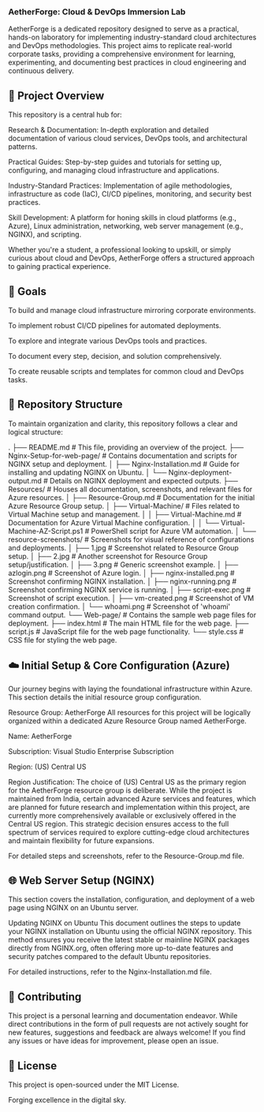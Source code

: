 ### AetherForge: Cloud & DevOps Immersion Lab
AetherForge is a dedicated repository designed to serve as a practical, hands-on laboratory for implementing industry-standard cloud architectures and DevOps methodologies. This project aims to replicate real-world corporate tasks, providing a comprehensive environment for learning, experimenting, and documenting best practices in cloud engineering and continuous delivery.

## 🚀 Project Overview
This repository is a central hub for:

Research & Documentation: In-depth exploration and detailed documentation of various cloud services, DevOps tools, and architectural patterns.

Practical Guides: Step-by-step guides and tutorials for setting up, configuring, and managing cloud infrastructure and applications.

Industry-Standard Practices: Implementation of agile methodologies, infrastructure as code (IaC), CI/CD pipelines, monitoring, and security best practices.

Skill Development: A platform for honing skills in cloud platforms (e.g., Azure), Linux administration, networking, web server management (e.g., NGINX), and scripting.

Whether you're a student, a professional looking to upskill, or simply curious about cloud and DevOps, AetherForge offers a structured approach to gaining practical experience.

## 🎯 Goals
To build and manage cloud infrastructure mirroring corporate environments.

To implement robust CI/CD pipelines for automated deployments.

To explore and integrate various DevOps tools and practices.

To document every step, decision, and solution comprehensively.

To create reusable scripts and templates for common cloud and DevOps tasks.

## 📁 Repository Structure
To maintain organization and clarity, this repository follows a clear and logical structure:

.
├── README.md                           # This file, providing an overview of the project.
├── Nginx-Setup-for-web-page/           # Contains documentation and scripts for NGINX setup and deployment.
│   ├── Nginx-Installation.md           # Guide for installing and updating NGINX on Ubuntu.
│   └── Nginx-deployment-output.md      # Details on NGINX deployment and expected outputs.
├── Resources/                          # Houses all documentation, screenshots, and relevant files for Azure resources.
│   ├── Resource-Group.md               # Documentation for the initial Azure Resource Group setup.
│   ├── Virtual-Machine/                # Files related to Virtual Machine setup and management.
│   │   ├── Virtual-Machine.md          # Documentation for Azure Virtual Machine configuration.
│   │   └── Virtual-Machine-AZ-Script.ps1 # PowerShell script for Azure VM automation.
│   └── resource-screenshots/           # Screenshots for visual reference of configurations and deployments.
│       ├── 1.jpg                       # Screenshot related to Resource Group setup.
│       ├── 2.jpg                       # Another screenshot for Resource Group setup/justification.
│       ├── 3.png                       # Generic screenshot example.
│       ├── azlogin.png                 # Screenshot of Azure login.
│       ├── nginx-installed.png         # Screenshot confirming NGINX installation.
│       ├── nginx-running.png           # Screenshot confirming NGINX service is running.
│       ├── script-exec.png             # Screenshot of script execution.
│       ├── vm-created.png              # Screenshot of VM creation confirmation.
│       └── whoami.png                  # Screenshot of 'whoami' command output.
└── Web-page/                           # Contains the sample web page files for deployment.
    ├── index.html                      # The main HTML file for the web page.
    ├── script.js                       # JavaScript file for the web page functionality.
    └── style.css                       # CSS file for styling the web page.

## ☁️ Initial Setup & Core Configuration (Azure)
Our journey begins with laying the foundational infrastructure within Azure. This section details the initial resource group configuration.

Resource Group: AetherForge
All resources for this project will be logically organized within a dedicated Azure Resource Group named AetherForge.

Name: AetherForge

Subscription: Visual Studio Enterprise Subscription

Region: (US) Central US

Region Justification: The choice of (US) Central US as the primary region for the AetherForge resource group is deliberate. While the project is maintained from India, certain advanced Azure services and features, which are planned for future research and implementation within this project, are currently more comprehensively available or exclusively offered in the Central US region. This strategic decision ensures access to the full spectrum of services required to explore cutting-edge cloud architectures and maintain flexibility for future expansions.

For detailed steps and screenshots, refer to the Resource-Group.md file.

## 🌐 Web Server Setup (NGINX)
This section covers the installation, configuration, and deployment of a web page using NGINX on an Ubuntu server.

Updating NGINX on Ubuntu
This document outlines the steps to update your NGINX installation on Ubuntu using the official NGINX repository. This method ensures you receive the latest stable or mainline NGINX packages directly from NGINX.org, often offering more up-to-date features and security patches compared to the default Ubuntu repositories.

For detailed instructions, refer to the Nginx-Installation.md file.

## 🤝 Contributing
This project is a personal learning and documentation endeavor. While direct contributions in the form of pull requests are not actively sought for new features, suggestions and feedback are always welcome! If you find any issues or have ideas for improvement, please open an issue.

## 📄 License
This project is open-sourced under the MIT License.

Forging excellence in the digital sky.
